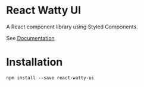 # React Watty UI

A React component library using Styled Components.

See [Documentation](http://react-watty-ui.wattydev.com/)

# Installation

```
npm install --save react-watty-ui
```
